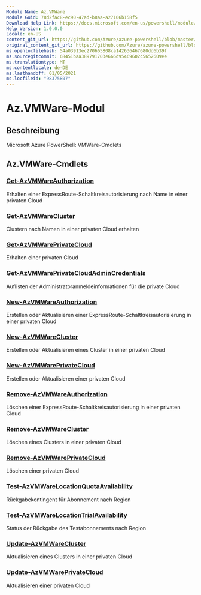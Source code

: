```yaml
---
Module Name: Az.VMWare
Module Guid: 78d2fac8-ec90-47ad-b8aa-a27106b158f5
Download Help Link: https://docs.microsoft.com/en-us/powershell/module/az.vmware
Help Version: 1.0.0.0
Locale: en-US
content_git_url: https://github.com/Azure/azure-powershell/blob/master/src/VMWare/help/Az.VMWare.md
original_content_git_url: https://github.com/Azure/azure-powershell/blob/master/src/VMWare/help/Az.VMWare.md
ms.openlocfilehash: 54a03913ec270665808ca142636467680dd6b39f
ms.sourcegitcommit: 68451baa389791703e666d95469602c5652609ee
ms.translationtype: MT
ms.contentlocale: de-DE
ms.lasthandoff: 01/05/2021
ms.locfileid: "98375807"
---
```

# Az.VMWare-Modul
## Beschreibung
Microsoft Azure PowerShell: VMWare-Cmdlets

## Az.VMWare-Cmdlets
### [Get-AzVMWareAuthorization](Get-AzVMWareAuthorization.md)
Erhalten einer ExpressRoute-Schaltkreisautorisierung nach Name in einer privaten Cloud

### [Get-AzVMWareCluster](Get-AzVMWareCluster.md)
Clustern nach Namen in einer privaten Cloud erhalten

### [Get-AzVMWarePrivateCloud](Get-AzVMWarePrivateCloud.md)
Erhalten einer privaten Cloud

### [Get-AzVMWarePrivateCloudAdminCredentials](Get-AzVMWarePrivateCloudAdminCredentials.md)
Auflisten der Administratoranmeldeinformationen für die private Cloud

### [New-AzVMWareAuthorization](New-AzVMWareAuthorization.md)
Erstellen oder Aktualisieren einer ExpressRoute-Schaltkreisautorisierung in einer privaten Cloud

### [New-AzVMWareCluster](New-AzVMWareCluster.md)
Erstellen oder Aktualisieren eines Cluster in einer privaten Cloud

### [New-AzVMWarePrivateCloud](New-AzVMWarePrivateCloud.md)
Erstellen oder Aktualisieren einer privaten Cloud

### [Remove-AzVMWareAuthorization](Remove-AzVMWareAuthorization.md)
Löschen einer ExpressRoute-Schaltkreisautorisierung in einer privaten Cloud

### [Remove-AzVMWareCluster](Remove-AzVMWareCluster.md)
Löschen eines Clusters in einer privaten Cloud

### [Remove-AzVMWarePrivateCloud](Remove-AzVMWarePrivateCloud.md)
Löschen einer privaten Cloud

### [Test-AzVMWareLocationQuotaAvailability](Test-AzVMWareLocationQuotaAvailability.md)
Rückgabekontingent für Abonnement nach Region

### [Test-AzVMWareLocationTrialAvailability](Test-AzVMWareLocationTrialAvailability.md)
Status der Rückgabe des Testabonnements nach Region

### [Update-AzVMWareCluster](Update-AzVMWareCluster.md)
Aktualisieren eines Clusters in einer privaten Cloud

### [Update-AzVMWarePrivateCloud](Update-AzVMWarePrivateCloud.md)
Aktualisieren einer privaten Cloud

